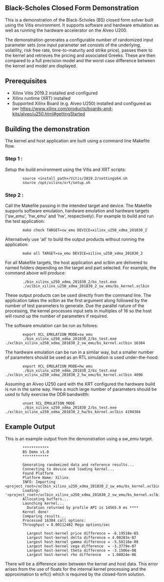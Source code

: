 ## Black-Scholes Closed Form Demonstration
This is a demonstration of the Black-Scholes (BS) closed form solver built using the Vitis environment.  It supports software and hardware emulation as well as running the hardware accelerator on the Alveo U200.

The demonstration generates a configurable number of randomized input parameter sets (one input parameter set consists of the underlying, volatility, risk free rate, time-to-maturity and strike price), passes them to the kernel and retrieves the pricing and associated Greeks.  These are then compared to a full precision model and the worst case difference between the kernel and model are displayed.

## Prerequisites

- Xilinx Vitis 2019.2 installed and configured
- Xilinx runtime (XRT) installed
- Supported Xilinx Board (e.g. Alveo U250) installed and configured as per https://www.xilinx.com/products/boards-and-kits/alveo/u250.html#gettingStarted

## Building the demonstration
The kernel and host application are built using a command line Makefile flow.

### Step 1 :
Setup the build environment using the Vitis and XRT scripts:

            source <install path>/Vitis/2019.2/settings64.sh
            source /opt/xilinx/xrt/setup.sh

### Step 2 :
Call the Makefile passing in the intended target and device. The Makefile supports software emulation, hardware emulation and hardware targets ('sw_emu', 'hw_emu' and 'hw', respectively). For example to build and run the test application:

            make check TARGET=sw_emu DEVICE=xilinx_u250_xdma_201830_2

Alternatively use 'all' to build the output products without running the application:

            make all TARGET=sw_emu DEVICE=xilinx_u250_xdma_201830_2

For all Makefile targets, the host application and xclbin are delivered to named folders depending on the target and part selected.  For example, the command above will produce:

            ./bin_xilinx_u250_xdma_201830_2/bs_test.exe
            ./xclbin_xilinx_u250_xdma_201830_2_sw_emu/bs_kernel.xclbin

These output products can be used directly from the command line.  The application takes the xclbin as the first argument along followed by the number of test parameters to generate.  Due the parallel nature of the processing, the kernel processes input sets in multiples of 16 so the host will round up the number of parameters if required.


The software emulation can be run as follows:

            export XCL_EMULATION_MODE=sw_emu
            ./bin_xilinx_u250_xdma_201830_2/bs_test.exe ./xclbin_xilinx_u250_xdma_201830_2_sw_emu/bs_kernel.xclbin 16384

The hardware emulation can be run in a similar way, but a smaller number of parameters should be used as an RTL simulation is used under-the-hood:

            export XCL_EMULATION_MODE=hw_emu
            ./bin_xilinx_u250_xdma_201830_2/bs_test.exe ./xclbin_xilinx_u250_xdma_201830_2_hw_emu/bs_kernel.xclbin 4096

Assuming an Alveo U250 card with the XRT configured the hardware build is run in the same way.  Here a much large number of parameters should be used to fully exercise the DDR bandwidth:

            unset XCL_EMULATION_MODE
            ./bin_xilinx_u250_xdma_201830_2/bs_test.exe ./xclbin_xilinx_u250_xdma_201830_2_hw/bs_kernel.xclbin 4194304

## Example Output
This is an example output from the demonstration using a sw_emu target.


            ************
            BS Demo v1.0
            ************

            Generating randomized data and reference results...
            Connecting to device and loading kernel...
            Found Platform
            Platform Name: Xilinx
            INFO: Importing <project_root>/xclbin_xilinx_u250_xdma_201830_2_sw_emu/bs_kernel.xclbin
            Loading: '<project_root>/xclbin_xilinx_u250_xdma_201830_2_sw_emu/bs_kernel.xclbin'
            Allocating buffers...
            Launching kernel...
              Duration returned by profile API is 14565.9 ms ****
            Kernel done!
            Comparing results...
            Processed 16384 call options:
            Throughput = 0.00112482 Mega options/sec

              Largest host-kernel price difference = -6.19518e-05
              Largest host-kernel delta difference = 4.00283e-07
              Largest host-kernel gamma difference = -5.58116e-08
              Largest host-kernel vega difference  = -3.3779e-07
              Largest host-kernel theta difference = -3.1506e-08
              Largest host-kernel rho difference   = 1.08024e-06



There will be a difference seen between the kernel and host data.  This error arises from the use of floats for the internal kernel processing and the approximation to erfc() which is required by the closed-form solution.
